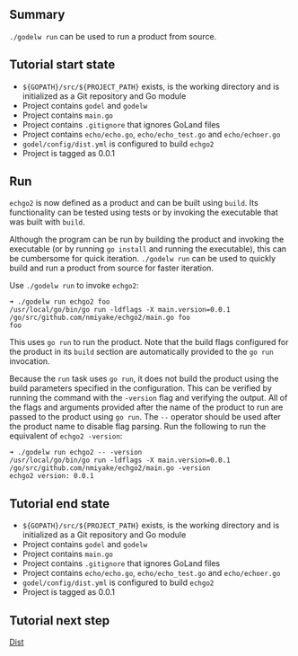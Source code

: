 Summary
-------
`./godelw run` can be used to run a product from source.

Tutorial start state
--------------------
* `${GOPATH}/src/${PROJECT_PATH}` exists, is the working directory and is initialized as a Git repository and Go module
* Project contains `godel` and `godelw`
* Project contains `main.go`
* Project contains `.gitignore` that ignores GoLand files
* Project contains `echo/echo.go`, `echo/echo_test.go` and `echo/echoer.go`
* `godel/config/dist.yml` is configured to build `echgo2`
* Project is tagged as 0.0.1

Run
---
`echgo2` is now defined as a product and can be built using `build`. Its functionality can be tested using tests or by
invoking the executable that was built with `build`.

Although the program can be run by building the product and invoking the executable (or by running `go install` and
running the executable), this can be cumbersome for quick iteration. `./godelw run` can be used to quickly build and run
a product from source for faster iteration.

Use `./godelw run` to invoke `echgo2`:

```
➜ ./godelw run echgo2 foo
/usr/local/go/bin/go run -ldflags -X main.version=0.0.1 /go/src/github.com/nmiyake/echgo2/main.go foo
foo
```

This uses `go run` to run the product. Note that the build flags configured for the product in its `build` section are
automatically provided to the `go run` invocation.

Because the `run` task uses `go run`, it does not build the product using the build parameters specified in the
configuration. This can be verified by running the command with the `-version` flag and verifying the output. All of the
flags and arguments provided after the name of the product to run are passed to the product using `go run`. The `--`
operator should be used after the product name to disable flag parsing. Run the following to run the equivalent of
`echgo2 -version`:

```
➜ ./godelw run echgo2 -- -version
/usr/local/go/bin/go run -ldflags -X main.version=0.0.1 /go/src/github.com/nmiyake/echgo2/main.go -version
echgo2 version: 0.0.1
```

Tutorial end state
------------------
* `${GOPATH}/src/${PROJECT_PATH}` exists, is the working directory and is initialized as a Git repository and Go module
* Project contains `godel` and `godelw`
* Project contains `main.go`
* Project contains `.gitignore` that ignores GoLand files
* Project contains `echo/echo.go`, `echo/echo_test.go` and `echo/echoer.go`
* `godel/config/dist.yml` is configured to build `echgo2`
* Project is tagged as 0.0.1

Tutorial next step
------------------
[Dist](https://github.com/palantir/godel/wiki/Dist)
